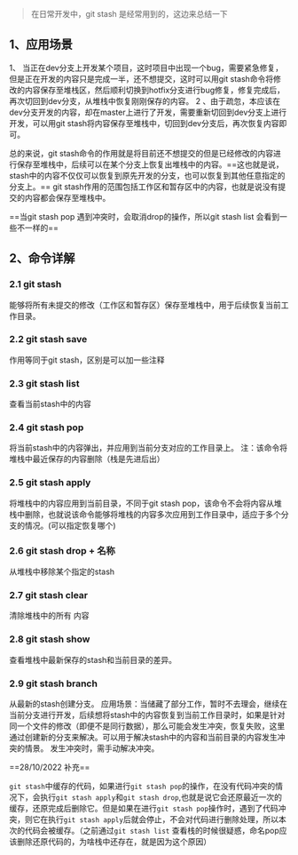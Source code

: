 > 在日常开发中，git stash 是经常用到的，这边来总结一下

## 1、应用场景

1、 当正在dev分支上开发某个项目，这时项目中出现一个bug，需要紧急修复，但是正在开发的内容只是完成一半，还不想提交，这时可以用git stash命令将修改的内容保存至堆栈区，然后顺利切换到hotfix分支进行bug修复，修复完成后，再次切回到dev分支，从堆栈中恢复刚刚保存的内容。
2 、由于疏忽，本应该在dev分支开发的内容，却在master上进行了开发，需要重新切回到dev分支上进行开发，可以用git stash将内容保存至堆栈中，切回到dev分支后，再次恢复内容即可。

总的来说，git stash命令的作用就是将目前还不想提交的但是已经修改的内容进行保存至堆栈中，后续可以在某个分支上恢复出堆栈中的内容。==这也就是说，stash中的内容不仅仅可以恢复到原先开发的分支，也可以恢复到其他任意指定的分支上。== git stash作用的范围包括工作区和暂存区中的内容，也就是说没有提交的内容都会保存至堆栈中。

==当git stash pop 遇到冲突时，会取消drop的操作，所以git stash list 会看到一些不一样的==

## 2、命令详解

### 2.1 git stash

能够将所有未提交的修改（工作区和暂存区）保存至堆栈中，用于后续恢复当前工作目录。

### 2.2 git stash save

作用等同于git stash，区别是可以加一些注释

### 2.3 git stash list

查看当前stash中的内容

### 2.4 git stash pop

将当前stash中的内容弹出，并应用到当前分支对应的工作目录上。
注：该命令将堆栈中最近保存的内容删除（栈是先进后出）

### 2.5 git stash apply

将堆栈中的内容应用到当前目录，不同于git stash pop，该命令不会将内容从堆栈中删除，也就说该命令能够将堆栈的内容多次应用到工作目录中，适应于多个分支的情况。(可以指定恢复哪个)

### 2.6 git stash drop + 名称

从堆栈中移除某个指定的stash

### 2.7 git stash clear

清除堆栈中的所有 内容

### 2.8 git stash show

查看堆栈中最新保存的stash和当前目录的差异。

### 2.9 git stash branch

从最新的stash创建分支。
应用场景：当储藏了部分工作，暂时不去理会，继续在当前分支进行开发，后续想将stash中的内容恢复到当前工作目录时，如果是针对同一个文件的修改（即便不是同行数据），那么可能会发生冲突，恢复失败，这里通过创建新的分支来解决。可以用于解决stash中的内容和当前目录的内容发生冲突的情景。
发生冲突时，需手动解决冲突。

==28/10/2022  补充==

`git stash`中缓存的代码，如果进行`git stash pop`的操作，在没有代码冲突的情况下，会执行`git stash apply`和`git stash drop`,也就是说它会还原最近一次的缓存，还原完成后删除它。但是如果在进行`git stash pop`操作时，遇到了代码冲突，则它在执行`git stash apply`后就会停止，不会对代码进行删除处理，所以本次的代码会被缓存。（之前通过`git stash list` 查看栈的时候很疑惑，命名pop应该删除还原代码的，为啥栈中还存在，就是因为这个原因）